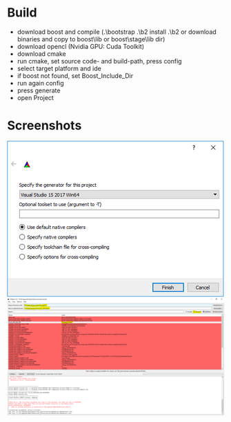 # Build
* download boost and compile (.\bootstrap   .\b2 install   .\b2 or download binaries and copy to boost\lib or boost\stage\lib dir)
* download opencl (Nvidia GPU: Cuda Toolkit)
* download cmake
* run cmake, set source code- and build-path, press config
* select target platform and ide
* if boost not found, set Boost_Include_Dir
* run again config
* press generate
* open Project
# Screenshots
![Plattform](https://github.com/noemu/gpuLab/raw/master/images/readme/cmakeConfig1.PNG)
![Plattform](https://github.com/noemu/gpuLab/raw/master/images/readme/cmakeConfig2.png)
